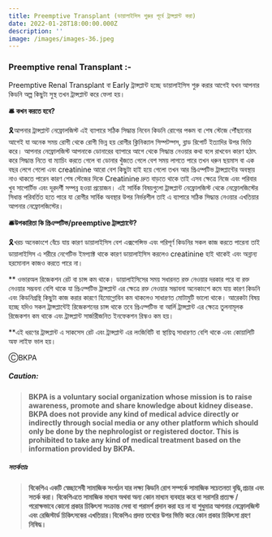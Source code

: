 ```yaml
---
title: Preemptive Transplant (ডায়ালাইসিস শুরুর পূর্বে ট্রান্সপ্লান্ট করা)
date: 2022-01-28T18:00:00.000Z
description: ''
image: /images/images-36.jpeg
---
```


### **Preemptive renal Transplant :-**

Preemptive Renal Transplant বা Early ট্রান্সপ্লান্ট হচ্ছে ডায়ালাইসিস শুরু করার আগেই যখন আপনার কিডনি অল্প কিছুটা সুস্থ তখন ট্রান্সপ্লান্ট করে ফেলা হয়।

**🛎 কখন করতে হবে?**

🎗আপনার ট্রান্সপ্লান্ট নেফ্রোলজিস্ট এই ব্যাপারে সঠিক সিদ্ধান্ত নিবেন কিডনি রোগের পঞ্চম বা শেষ স্টেজে পৌঁছানোর আগেই যা অনেক সময় রোগী থেকে রোগী ভিন্ন হয় রোগীর ক্লিনিক্যাল সিম্পটম্পস, ব্লাড রিপোর্ট ইত্যাদির উপর ভিত্তি করে। আপনার নেফ্রোলজিস্ট আপনাকে ডোনারের ব্যাপারে আগে থেকে সিদ্ধান্ত নেওয়ার কথা বলে রাখবেন কারণ হঠাৎ করে সিদ্ধান্ত নিতে বা ম্যাচিং করতে গেলে বা ডোনার খুঁজতে গেলে বেশ সময় লাগতে পারে তখন ধরুন ছয়মাস বা এক বছর লেগে গেলো এবং creatinine আরো বেশ কিছুটা হাই হয়ে গেলো তখন আর  প্রিএম্পটিভ ট্রান্সপ্লান্টের অবস্থায় নাও থাকতে পারেন কারণ শেষ স্টেজের দিকে Creatinine দ্রুত বাড়তে থাকে তাই এসব ক্ষেত্রে নিজে এবং পরিবার খুব সাপোর্টিভ এবং দূরদর্শী সম্পন্ন হওয়া প্রয়োজন। এই সার্বিক বিষয়গুলো ট্রান্সপ্লান্ট নেফ্রোলজিস্ট থেকে নেফ্রোলজিস্টের সিধান্ত পরিবর্তিত হতে পারে যা রোগীর সার্বিক অবস্থার উপর নির্ভরশীল তাই এ ব্যাপারে সঠিক সিদ্ধান্ত নেওয়ার এখতিয়ার আপনার নেফ্রোলজিস্টের।

**🛎উপকারিতা কি প্রিএম্পটিভ/preemptive ট্রান্সপ্ল্যান্টে?**

🎗খরচ অনেকাংশে বেঁচে যায় কারণ ডায়ালাইসিস বেশ এক্সপেন্সিভ এবং পরিপূর্ণ কিডনির সকল কাজ করতে পারেনা তাই ডায়ালাইসিস এ শরীরে নেগেটিভ ইমপ্যাক্ট থাকে কারণ ডায়ালাইসিস করলেও creatinine হাই থাকেই এবং অন্নান্য হরমোনাল কাজও করতে পারে না।

\*\* ওভারঅল রিজেকশন রেট বা চান্স কম থাকে। ডায়ালাইসিসের সময় সধারনত রক্ত নেওয়ার দরকার পরে বা রক্ত নেওয়ার সম্ভবনা বেশি থাকে যা প্রিএম্পটিভ ট্রান্সপ্লান্ট এর ক্ষেত্রে রক্ত নেওয়ার সম্ভাবনা অনেকাংশে কমে যায় কারণ কিডনি এবং কিডনিগ্রন্থি কিছুটা কাজ করার কারণে হিমোগ্লোবিন কম থাকলেও সাধারণত মোটামুটি ভালো থাকে। আরেকটা বিষয় হচ্ছে যদিও সকল ট্রান্সপ্লান্টেই রিজেকশনের চান্স থাকে তবে প্রিএম্পটিভ বা আর্লি ট্রান্সপ্লান্ট এর ক্ষেত্রে তুলনামূলক রিজেকশন কম থাকে এবং ট্রান্সপ্লান্ট সার্জারীজনিত ইনফেকশন রিস্কও কম হয়।

\*\*এই ধরণের ট্রান্সপ্লান্ট এ সাকসেস রেট এবং ট্রান্সপ্লান্ট এর লংজিবিটি বা স্থায়িত্ব সাধারণত বেশি থাকে এবং কোয়ালিটি অফ লাইফ ভাল হয়।

ⒸBKPA

##### **Caution:**

> **BKPA is a voluntary social organization whose mission is to raise awareness, promote and share knowledge about kidney disease. BKPA does not provide any kind of medical advice directly or indirectly through social media or any other platform which should only be done by the nephrologist or registered doctor. This is prohibited to take any kind of medical treatment based on the information provided by BKPA.**

##### **সতর্কতাঃ**

> **বিকেপিএ একটি স্বেচ্ছাসেবী সামাজিক সংগঠন যার লক্ষ্য কিডনি রোগ সম্পর্কে সামাজিক সচেতনতা বৃদ্ধি,প্রচার এবং সতর্ক করা। বিকেপিএতে সামাজিক মাধ্যম অথবা অন্য কোন মাধ্যম ব্যবহার করে বা সরাসরি প্রত্যক্ষ / পরোক্ষভাবে কোনো প্রকার চিকিৎসা সংক্রান্ত সেবা বা পরামর্শ প্রদান করা হয় না যা শুধুমাত্র আপনার নেফ্রোলজিস্ট এবং রেজিস্টার্ড চিকিৎসকের এখতিয়ার।বিকেপিএ প্রদত্ত তথ্যের উপর ভিত্তি করে কোন প্রকার চিকিৎসা গ্রহণ নিষিদ্ধ।**
